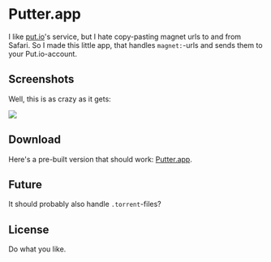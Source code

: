 # Putter.app

I like [put.io][putio]'s service, but I hate copy-pasting magnet urls to and from Safari. So I made this little app, that handles `magnet:`-urls and sends them to your Put.io-account.

## Screenshots

Well, this is as crazy as it gets:

![](https://raw.github.com/mikker/Putter.app/master/Screenshot.png)

## Download

Here's a pre-built version that should work: [Putter.app][zip].

## Future

It should probably also handle `.torrent`-files?

## License

Do what you like.

[putio]: http://put.io
[zip]: https://raw.github.com/mikker/Putter.app/master/Putter.app-1.0.zip
